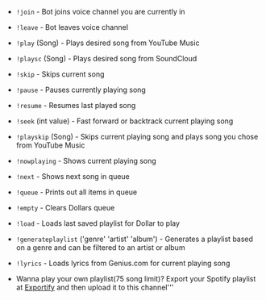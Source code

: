 - `!join`  - Bot joins voice channel you are currently in 
- `!leave`  - Bot leaves voice channel
- `!play` (Song)  - Plays desired song from YouTube Music
- `!playsc` (Song) - Plays desired song from SoundCloud
- `!skip`  - Skips current song
- `!pause`  - Pauses currently playing song
- `!resume`  - Resumes last played song 
- `!seek` (int value)  - Fast forward or backtrack current playing song
- `!playskip` (Song)  - Skips current playing song and plays song you chose from YouTube Music
- `!nowplaying` - Shows current playing song
- `!next`  - Shows next song in queue
- `!queue`  - Prints out all items in queue
- `!empty`  - Clears Dollars queue
- `!load`  - Loads last saved playlist for Dollar to play
- `!generateplaylist` ('genre' 'artist' 'album')  - Generates a playlist based on a genre and can be filtered to an artist or album
- `!lyrics`  - Loads lyrics from Genius.com for current playing song

- Wanna play your own playlist(75 song limit)? Export your Spotify playlist at [Exportify](https://exportify.net/) and then upload it to this channel'''